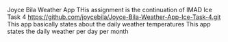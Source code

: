 Joyce Bila Weather App
THis assignment is the continuation of IMAD Ice Task 4
https://github.com/joycebila/Joyce-Bila-Weather-App-Ice-Task-4.git
This app basically states about the daily weather temperatures
This app states the daily weather per day per month
